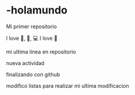 # -holamundo

Mi primer repositorio

I love 🍔, 🍦, 💻 
I love 🐶



mi ultima linea en repositorio

nueva actividad

finalizando con github

modifico listas
para realizar mi ultima modificacion



